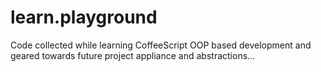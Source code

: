 learn.playground
================

Code collected while learning CoffeeScript OOP based development and geared towards future project appliance and abstractions...